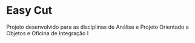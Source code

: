 # Easy Cut

Projeto desenvolvido para as disciplinas de Análise e Projeto Orientado a Objetos e Oficina de Integração I
